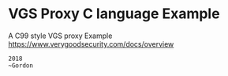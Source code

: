 # VGS Proxy C language Example

A C99 style VGS proxy Example
https://www.verygoodsecurity.com/docs/overview

```
2018
~Gordon
```
